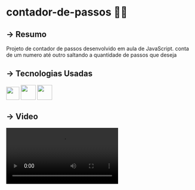 # contador-de-passos 🚶‍♀️

## → Resumo
Projeto de contador de passos desenvolvido em aula de JavaScript. conta de um numero até outro saltando a quantidade de passos que deseja

## → Tecnologias Usadas

<img src="https://cdn.jsdelivr.net/gh/devicons/devicon/icons/javascript/javascript-plain.svg" width="35" height="35" />  <img src="https://cdn.jsdelivr.net/gh/devicons/devicon/icons/css3/css3-original-wordmark.svg" width="40" height="40" /> <img src="https://cdn.jsdelivr.net/gh/devicons/devicon/icons/html5/html5-original-wordmark.svg" width="40" height="40" />

<h2>→ Video</h2>

<video src="https://user-images.githubusercontent.com/111146154/209694310-7cbf2cc1-baf9-4f2f-bd70-3454018855ca.mp4"></video>



